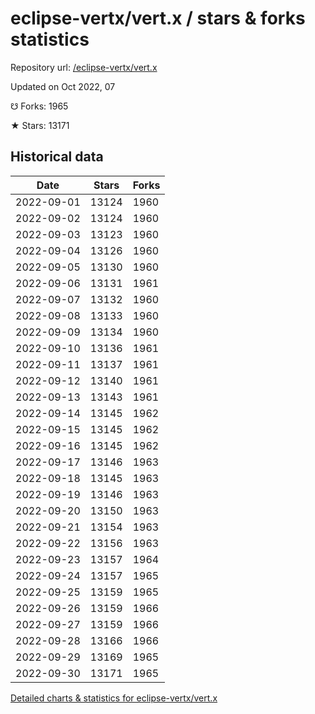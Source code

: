 # eclipse-vertx/vert.x / stars & forks statistics

Repository url: [/eclipse-vertx/vert.x](https://github.com/eclipse-vertx/vert.x)

Updated on Oct 2022, 07

☋ Forks: 1965

★ Stars: 13171

## Historical data
| Date | Stars | Forks |
|------|-------|-------|
| 2022-09-01 | 13124 | 1960 | 
| 2022-09-02 | 13124 | 1960 | 
| 2022-09-03 | 13123 | 1960 | 
| 2022-09-04 | 13126 | 1960 | 
| 2022-09-05 | 13130 | 1960 | 
| 2022-09-06 | 13131 | 1961 | 
| 2022-09-07 | 13132 | 1960 | 
| 2022-09-08 | 13133 | 1960 | 
| 2022-09-09 | 13134 | 1960 | 
| 2022-09-10 | 13136 | 1961 | 
| 2022-09-11 | 13137 | 1961 | 
| 2022-09-12 | 13140 | 1961 | 
| 2022-09-13 | 13143 | 1961 | 
| 2022-09-14 | 13145 | 1962 | 
| 2022-09-15 | 13145 | 1962 | 
| 2022-09-16 | 13145 | 1962 | 
| 2022-09-17 | 13146 | 1963 | 
| 2022-09-18 | 13145 | 1963 | 
| 2022-09-19 | 13146 | 1963 | 
| 2022-09-20 | 13150 | 1963 | 
| 2022-09-21 | 13154 | 1963 | 
| 2022-09-22 | 13156 | 1963 | 
| 2022-09-23 | 13157 | 1964 | 
| 2022-09-24 | 13157 | 1965 | 
| 2022-09-25 | 13159 | 1965 | 
| 2022-09-26 | 13159 | 1966 | 
| 2022-09-27 | 13159 | 1966 | 
| 2022-09-28 | 13166 | 1966 | 
| 2022-09-29 | 13169 | 1965 | 
| 2022-09-30 | 13171 | 1965 | 


[Detailed charts & statistics for eclipse-vertx/vert.x](https://reviewgithub.com/rep/eclipse-vertx/vert.x)

